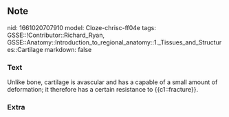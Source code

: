 ## Note
nid: 1661020707910
model: Cloze-chrisc-ff04e
tags: GSSE::!Contributor::Richard_Ryan, GSSE::Anatomy::Introduction_to_regional_anatomy::1._Tissues_and_Structures::Cartilage
markdown: false

### Text
<div class='toggle'>
  Unlike bone, cartilage is avascular and has a capable of a small
  amount of deformation; it therefore has a certain resistance to
  {{c1::fracture}}.
</div>

### Extra


